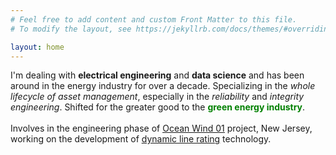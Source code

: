 ```yaml
---
# Feel free to add content and custom Front Matter to this file.
# To modify the layout, see https://jekyllrb.com/docs/themes/#overriding-theme-defaults

layout: home
---
```

I'm dealing with **electrical engineering** and **data science** and has been around in the energy industry for over a decade. Specializing in the _whole lifecycle of asset management_, especially in the _reliability_ and _integrity engineering_. Shifted for the greater good to the <span style="color:green">**green energy industry**</span>.
<br><br>
Involves in the engineering phase of <ins>[Ocean Wind 01](https://oceanwindone.com/)</ins> project, New Jersey,<br>working on the development of <ins>[dynamic line rating](https://www.irena.org/-/media/Files/IRENA/Agency/Publication/2020/Jul/IRENA_Dynamic_line_rating_2020.pdf?la=en&hash=A8129CE4C516895E7749FD495C32C8B818112D7C)</ins> technology.
